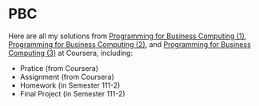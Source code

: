 # PBC
Here are all my solutions from [Programming for Business Computing (1)](https://www.coursera.org/learn/pbc1), [Programming for Business Computing (2)](https://www.coursera.org/learn/pbc2), and [Programming for Business Computing (3)](https://www.coursera.org/learn/pbc3)  at Coursera, including:

* Pratice (from Coursera)
* Assignment (from Coursera)
* Homework (in Semester 111-2)
* Final Project (in Semester 111-2)
